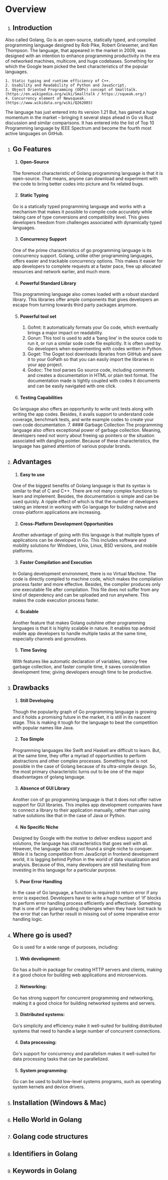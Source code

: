 # Overview

1. ## Introduction

Also called Golang, Go is an open-source, statically typed,  and compiled programming language designed by Rob Pike, Robert Griesemer, and Ken Thompson. The language, that appeared in the market in 2009, was designed with an intention to enhance programming productivity in the era of networked machines, multicore, and huge codebases. Something for which the Google team picked the best characteristics of the popular languages.
      
    1. Static typing and runtime efficiency of C++.
    2. Usability and Readability of Python and JavaScript.
    3. Object Oriented Programming (OOPs) concept of Smalltalk. (https://en.wikipedia.org/wiki/Smalltalk / https://squeak.org/)
    4. Concurrency element of Newsqueak. (https://www.wikidata.org/wiki/Q262003)

The language has just entered into its version 1.21 But, has gained a huge momentum in the market – bringing it several steps ahead in Go vs Rust discussion and similar comparisons. It has entered into the list of Top 10 Programming language by IEEE Spectrum and become the fourth most active languages on GitHub.

1. ## Go Features
    1. #### Open-Source
    The foremost characteristic of Golang programming language is that it is open-source. That means, anyone can download and experiment with the code to bring better codes into picture and fix related bugs.

    2. #### Static Typing
    Go is a statically typed programming language and works with a mechanism that makes it possible to compile code accurately while taking care of type conversions and compatibility level. This gives developers freedom from challenges associated with dynamically typed languages.

    3. #### Concurrency Support
    One of the prime characteristics of go programming language is its concurrency support. Golang, unlike other programming languages, offers easier and trackable concurrency options. This makes it easier for app developers to complete requests at a faster pace, free up allocated resources and network earlier, and much more.

    4. #### Powerful Standard Library
    This programming language also comes loaded with a robust standard library. This libraries offer ample components that gives developers an escape from turning towards third party packages anymore.

    5. #### Powerful tool set
        1. Gofmt: It automatically formats your Go code, which eventually brings a major impact on readability.
        2. Gorun: This tool is used to add a ‘bang line’ in the source code to run it, or run a similar sode code file explicitly. It is often used by Go developers when experimenting with codes written in Python.
        3. Goget: The Goget tool downloads libraries from GitHub and save it to your GoPath so that you can easily import the libraries in your app project.
        4. Godoc: The tool parses Go source code, including comments and creates a documentation in HTML or plain text format. The documentation made is tightly coupled with codes it documents and can be easily navigated with one click.

    6. #### Testing Capabilities
    Go language also offers an opportunity to write unit tests along with writing the app codes. Besides, it avails support to understand code coverage, benchmark tests, and write example codes to create your own code documentation.
    7. #### Garbage Collection
    The programming language also offers exceptional power of garbage collection. Meaning, developers need not worry about freeing up pointers or the situation associated with dangling pointer. Because of these characteristics, the language has gained attention of various popular brands.

2. ## Advantages
    1. #### Easy to use
    One of the biggest benefits of Golang language is that its syntax is similar to that of C and C++. There are not many complex functions to learn and implement. Besides, the documentation is simple and can be used quickly.
    A ripple effect of which is that the number of developers taking an interest in working with Go language for building native and cross-platform applications are increasing.

    2. #### Cross-Platform Development Opportunities
    Another advantage of going with this language is that multiple types of applications can be developed in Go. This includes software and mobility solutions for Windows, Unix, Linux, BSD versions, and mobile platforms.

    3. #### Faster Compilation and Execution
    In Golang development environment, there is no Virtual Machine. The code is directly compiled to machine code, which makes the compilation process faster and more effective. Besides, the compiler produces only one executable file after compilation. This file does not suffer from any kind of dependency and can be uploaded and run anywhere. This makes the code execution process faster.

    4. #### Scalable
    Another feature that makes Golang outshine other programming languages is that it is highly scalable in nature. It enables top android mobile app developers to handle multiple tasks at the same time, especially channels and goroutines.

    5. #### Time Saving
    With features like automatic declaration of variables, latency free garbage collection, and faster compile time, it saves consideration development time; giving developers enough time to be productive.
3. ## Drawbacks
    1. #### Still Developing
    Though the popularity graph of Go programming language is growing and it holds a promising future in the market, it is still in its nascent stage. This is making it tough for the language to beat the competition with popular names like Java.

    2. #### Too Simple
    Programming languages like Swift and Haskell are difficult to learn. But, at the same time, they offer a myriad of opportunities to perform abstractions and other complex processes. Something that is not possible in the case of Golang because of its ultra-simple design.
    So, the most primary characteristic turns out to be one of the major disadvantages of golang language.

    3. #### Absence of GUI Library
    Another con of go programming language is that it does not offer native support for GUI libraries. This implies app development companies have to connect a library to their application manually, rather than using native solutions like that in the case of Java or Python.

    4. #### No Specific Niche
    Designed by Google with the motive to deliver endless support and solutions, the language has characteristics that goes well with all. However, the language has still not found a single niche to conquer. While it is facing competition from JavaScript in frontend development world, it is lagging behind Python in the world of data visualization and analysis. Because of this, many developers are still hesitating from investing in this language for a particular purpose.

    5. #### Poor Error Handling
    In the case of Go language, a function is required to return error if any error is expected. Developers have to write a huge number of ‘if’ blocks to perform error handling process efficiently and effectively. Something that is one of the golang coding challenges when they have lost track to the error that can further result in missing out of some imperative error handling logic.

3. ## Where go is used?
    Go is used for a wide range of purposes, including:

    1. #### Web development: 
    Go has a built-in package for creating HTTP servers and clients, making it a good choice for building web applications and microservices.

    2. #### Networking: 
    Go has strong support for concurrent programming and networking, making it a good choice for building networked systems and servers.

    3. #### Distributed systems: 
    Go's simplicity and efficiency make it well-suited for building distributed systems that need to handle a large number of concurrent connections.

    4. #### Data processing: 
    Go's support for concurrency and parallelism makes it well-suited for data processing tasks that can be parallelized.
    
    5. #### System programming: 
    Go can be used to build low-level systems programs, such as operating system kernels and device drivers.

4. ## Installation (Windows & Mac)
5. ## Hello World in Golang
6. ## Golang code structures
7. ## Identifiers in Golang
8. ## Keywords in Golang
